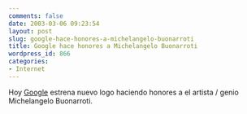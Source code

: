 ```yaml
---
comments: false
date: 2003-03-06 09:23:54
layout: post
slug: google-hace-honores-a-michelangelo-buonarroti
title: Google hace honores a Michelangelo Buonarroti
wordpress_id: 866
categories:
- Internet
---
```


Hoy [Google](http://www.google.com) estrena nuevo logo haciendo honores a el artista / genio Michelangelo Buonarroti.




 
